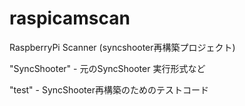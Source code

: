 # raspicamscan
RaspberryPi Scanner (syncshooter再構築プロジェクト)

"SyncShooter" - 元のSyncShooter 実行形式など

"test" - SyncShooter再構築のためのテストコード
